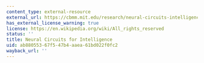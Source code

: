 ```yaml
---
content_type: external-resource
external_url: https://cbmm.mit.edu/research/neural-circuits-intelligence
has_external_license_warning: true
license: https://en.wikipedia.org/wiki/All_rights_reserved
status: ''
title: Neural Circuits for Intelligence
uid: ab880553-67f5-47b4-aaea-61bd022f0fc2
wayback_url: ''
---
```

